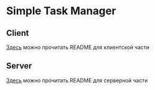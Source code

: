 # Simple Task Manager

## Client

[Здесь](./client/README.md) можно прочитать README для клиентской части

## Server

[Здесь](./client/README.md) можно прочитать README для серверной части
